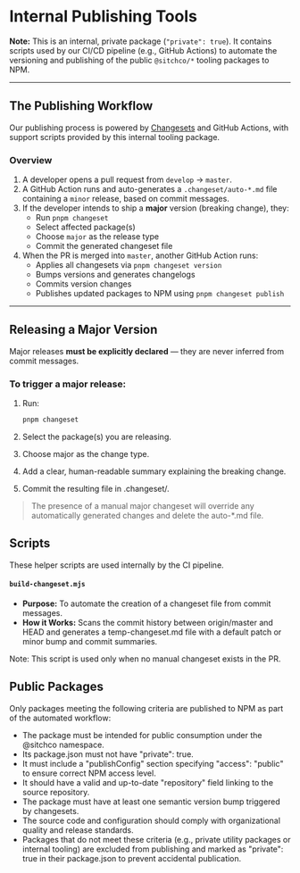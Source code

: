 # Internal Publishing Tools

**Note:** This is an internal, private package (`"private": true`). It contains scripts used by our CI/CD pipeline (e.g., GitHub Actions) to automate the versioning and publishing of the public `@sitchco/*` tooling packages to NPM.

---

## The Publishing Workflow

Our publishing process is powered by [Changesets](https://github.com/changesets/changesets) and GitHub Actions, with support scripts provided by this internal tooling package.

### Overview

1. A developer opens a pull request from `develop` → `master`.
2. A GitHub Action runs and auto-generates a `.changeset/auto-*.md` file containing a `minor` release, based on commit messages.
3. If the developer intends to ship a **major** version (breaking change), they:
    - Run `pnpm changeset`
    - Select affected package(s)
    - Choose `major` as the release type
    - Commit the generated changeset file
4. When the PR is merged into `master`, another GitHub Action runs:
    - Applies all changesets via `pnpm changeset version`
    - Bumps versions and generates changelogs
    - Commits version changes
    - Publishes updated packages to NPM using `pnpm changeset publish`

---

## Releasing a Major Version

Major releases **must be explicitly declared** — they are never inferred from commit messages.

### To trigger a major release:

1. Run:

   ```bash
   pnpm changeset

2. Select the package(s) you are releasing.

3. Choose major as the change type.

4. Add a clear, human-readable summary explaining the breaking change.

5. Commit the resulting file in .changeset/.

> The presence of a manual major changeset will override any automatically generated changes and delete the auto-*.md file.


## Scripts
These helper scripts are used internally by the CI pipeline.

#### `build-changeset.mjs`

* **Purpose:** To automate the creation of a changeset file from commit messages.
* **How it Works:** Scans the commit history between origin/master and HEAD and generates a temp-changeset.md file with a default patch or minor bump and commit summaries.

Note: This script is used only when no manual changeset exists in the PR.

## Public Packages
Only packages meeting the following criteria are published to NPM as part of the automated workflow:

* The package must be intended for public consumption under the @sitchco namespace.
* Its package.json must not have "private": true.
* It must include a "publishConfig" section specifying "access": "public" to ensure correct NPM access level.
* It should have a valid and up-to-date "repository" field linking to the source repository.
* The package must have at least one semantic version bump triggered by changesets.
* The source code and configuration should comply with organizational quality and release standards.
* Packages that do not meet these criteria (e.g., private utility packages or internal tooling) are excluded from publishing and marked as "private": true in their package.json to prevent accidental publication.
